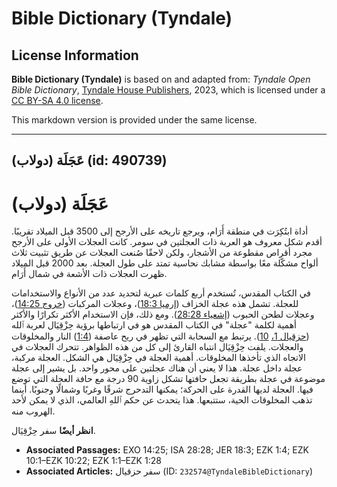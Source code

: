 # Bible Dictionary (Tyndale)

## License Information

**Bible Dictionary (Tyndale)** is based on and adapted from: _Tyndale Open Bible Dictionary_, [Tyndale House Publishers](https://tyndaleopenresources.com/), 2023, which is licensed under a [CC BY-SA 4.0 license](https://creativecommons.org/licenses/by-sa/4.0/legalcode.en).

This markdown version is provided under the same license.



--------------------------------

## عَجَلَة (دولاب) (id: 490739)

عَجَلَة (دولاب)
===============

أداة ابتُكِرَت في منطقة أَرَام، ويرجع تاريخه على الأرجح إلى 3500 قبل الميلاد تقريبًا. أقدم شكل معروف هو العربة ذات العجلتين في سومر. كانت العجلات الأولى على الأرجح مجرد أقراص مقطوعة من الأشجار، ولكن لاحقًا صُنعت العجلات عن طريق تثبيت ثلاث ألواح مشكّلة معًا بواسطة مشابك نحاسية تمتد على طول العجلة. بعد 2000 قبل الميلاد ظهرت العجلات ذات الأشعة في شمال أَرَام.

في الكتاب المقدس، تُستخدم أربع كلمات عبرية لتحديد عدد من الأنواع والاستخدامات للعجلة. تشمل هذه عجلة الخزاف ([إرميا 18:3](https://ref.ly/Jer18:3))، وعجلات المركبات ([خروج 14:25](https://ref.ly/Exod14:25))، وعجلات لطحن الحبوب ([إشعياء 28:28](https://ref.ly/Isa28:28)). ومع ذلك، فإن الاستخدام الأكثر تكرارًا والأكثر أهمية لكلمة "عجلة" في الكتاب المقدس هو في ارتباطها برؤية حِزْقِيَال لعربة ٱلله ([حزقيال 1،](https://ref.ly/Ezek1:1-Ezek1:28) [10](https://ref.ly/Ezek10:1-Ezek10:22)). يرتبط مع السحابة التي تظهر في ريح عاصفة ([1:4](https://ref.ly/Ezek1:4)) النار والمخلوقات والعجلات. يلفت حِزْقِيَال انتباه القارئ إلى كل من هذه الظواهر. تتحرك العجلات في الاتجاه الذي تأخذها المخلوقات. أهمية العجلة في حِزْقِيَال هي الشكل. العجلة مركبة، عجلة داخل عجلة. هذا لا يعني أن هناك عجلتين على محور واحد. بل يشير إلى عجلة موضوعة في عجلة بطريقة تجعل حافتها تشكل زاوية 90 درجة مع حافة العجلة التي توضع فيها. العجلة لديها القدرة على الحركة؛ يمكنها التدحرج شرقًا وغربًا وشمالًا وجنوبًا. أينما تذهب المخلوقات الحية، ستتبعها. هذا يتحدث عن حكم ٱللهِ العالمي، الذي لا يمكن لأحد الهروب منه.

**انظر أيضًا** سفر حِزْقِيَال.

* **Associated Passages:** EXO 14:25; ISA 28:28; JER 18:3; EZK 1:4; EZK 10:1–EZK 10:22; EZK 1:1–EZK 1:28
* **Associated Articles:** سفر حزقيال (ID: `232574@TyndaleBibleDictionary`)

